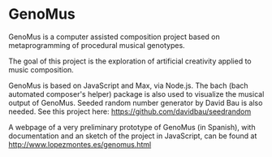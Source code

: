 # GenoMus
GenoMus is a computer assisted composition project based on metaprogramming of procedural musical genotypes.

The goal of this project is the exploration of artificial creativity applied to music composition.

GenoMus is based on JavaScript and Max, via Node.js. The bach (bach automated composer's helper) package is also used to visualize the musical output of GenoMus. Seeded random number generator by David Bau is also needed. See this project here: https://github.com/davidbau/seedrandom

A webpage of a very preliminary prototype of GenoMus (in Spanish), with documentation and an sketch of the project in JavaScript, can be found at http://www.lopezmontes.es/genomus.html
